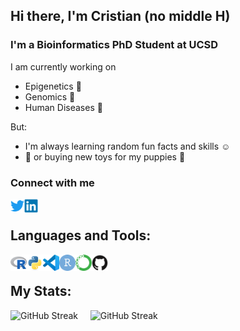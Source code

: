## Hi there, I'm Cristian (no middle H) 

### I'm a Bioinformatics PhD Student at UCSD 

I am currently working on 
-   Epigenetics 🔬
-   Genomics 🧬
-   Human Diseases 🧪

But:
-   I'm always learning random fun facts and skills ☺️
-   🐾 or buying new toys for my puppies 🐶 



### Connect with me

[<img align="left" alt="jvelezmagic | Twitter" width="22px" src="https://github.com/devicons/devicon/blob/master/icons/twitter/twitter-original.svg" />][twitter]
[<img align="left" alt="jvelezmagic | LinkedIn" width="22px" src="https://github.com/devicons/devicon/blob/master/icons/linkedin/linkedin-original.svg" />][linkedin]
<br>

## Languages and Tools:

<img align="left" alt="R" width="26px" src="https://raw.githubusercontent.com/github/explore/80688e429a7d4ef2fca1e82350fe8e3517d3494d/topics/r/r.png" />
<img align="left" alt="Python" width="26px" src="https://github.com/devicons/devicon/blob/master/icons/python/python-original.svg" />
<img align="left" alt="Visual Studio Code" width="26px" src="https://github.com/devicons/devicon/blob/master/icons/vscode/vscode-original.svg" />
<img align="left" alt="Rstudio" width="26px" src="https://github.com/devicons/devicon/blob/master/icons/rstudio/rstudio-original.svg" />
<img align="left" alt="Anaconda" width="26px" src="https://github.com/devicons/devicon/blob/master/icons/anaconda/anaconda-original.svg" />
<img align="left" alt="Github" width="26px" src="https://github.com/devicons/devicon/blob/master/icons/github/github-original.svg" />

<br>
 
 ## My Stats:

<div class='container'>
<img style="height: auto; width: 50%;" class="img" alt="GitHub Streak" src="https://streak-stats.demolab.com/?user=cristian2420&theme=gotham&exclude_days=Sun%2CSat" />
&nbsp;
&nbsp;
<img style="height: auto; width: 30%;" class="img" alt="GitHub Streak" src="https://github-readme-stats.vercel.app/api/top-langs/?username=cristian2420&theme=gotham&show_icons=true" /></div>

<!-- Abbreviations -->
[twitter]: https://twitter.com/MeDicenCrix
[linkedin]: https://www.linkedin.com/in/cris-gonzalezcolin/
